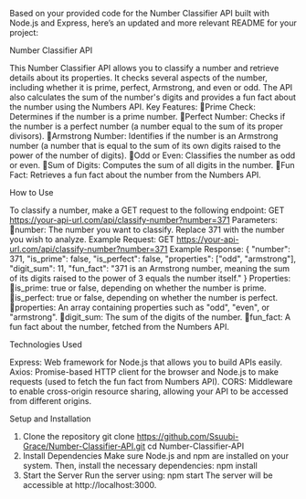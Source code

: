 Based on your provided code for the Number Classifier API built with Node.js and Express, here’s an updated and more relevant README for your project:

Number Classifier API

This Number Classifier API allows you to classify a number and retrieve details about its properties. It checks several aspects of the number, including whether it is prime, perfect, Armstrong, and even or odd. The API also calculates the sum of the number's digits and provides a fun fact about the number using the Numbers API.
Key Features:
Prime Check: Determines if the number is a prime number.
Perfect Number: Checks if the number is a perfect number (a number equal to the sum of its proper divisors).
Armstrong Number: Identifies if the number is an Armstrong number (a number that is equal to the sum of its own digits raised to the power of the number of digits).
Odd or Even: Classifies the number as odd or even.
Sum of Digits: Computes the sum of all digits in the number.
Fun Fact: Retrieves a fun fact about the number from the Numbers API.

How to Use

To classify a number, make a GET request to the following endpoint:
GET https://your-api-url.com/api/classify-number?number=371
Parameters:
number: The number you want to classify. Replace 371 with the number you wish to analyze.
Example Request:
GET https://your-api-url.com/api/classify-number?number=371
Example Response:
{
  "number": 371,
  "is_prime": false,
  "is_perfect": false,
  "properties": ["odd", "armstrong"],
  "digit_sum": 11,
  "fun_fact": "371 is an Armstrong number, meaning the sum of its digits raised to the power of 3 equals the number itself."
}
Properties:
is_prime: true or false, depending on whether the number is prime.
is_perfect: true or false, depending on whether the number is perfect.
properties: An array containing properties such as "odd", "even", or "armstrong".
digit_sum: The sum of the digits of the number.
fun_fact: A fun fact about the number, fetched from the Numbers API.

Technologies Used

Express: Web framework for Node.js that allows you to build APIs easily.
Axios: Promise-based HTTP client for the browser and Node.js to make requests (used to fetch the fun fact from Numbers API).
CORS: Middleware to enable cross-origin resource sharing, allowing your API to be accessed from different origins.

Setup and Installation

1. Clone the repository
git clone https://github.com/Ssuubi-Grace/Number-Classifier-API.git
cd Number-Classifier-API
2. Install Dependencies
Make sure Node.js and npm are installed on your system. Then, install the necessary dependencies:
npm install
3. Start the Server
Run the server using:
npm start
The server will be accessible at http://localhost:3000.
